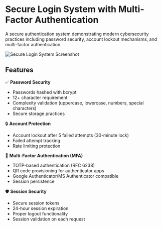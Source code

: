 # Secure Login System with Multi-Factor Authentication

A secure authentication system demonstrating modern cybersecurity practices including password security, account lockout mechanisms, and multi-factor authentication.

![Secure Login System Screenshot](screenshots/login.png)

## Features

✅ **Password Security**
- Passwords hashed with bcrypt
- 12+ character requirement
- Complexity validation (uppercase, lowercase, numbers, special characters)
- Secure storage practices

🔒 **Account Protection**
- Account lockout after 5 failed attempts (30-minute lock)
- Failed attempt tracking
- Rate limiting protection

📱 **Multi-Factor Authentication (MFA)**
- TOTP-based authentication (RFC 6238)
- QR code provisioning for authenticator apps
- Google Authenticator/MS Authenticator compatible
- Session persistence

🛡️ **Session Security**
- Secure session tokens
- 24-hour session expiration
- Proper logout functionality
- Session validation on each request

